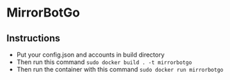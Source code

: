 # MirrorBotGo

## Instructions
 - Put your config.json and accounts in build directory
 - Then run this command 
`
sudo docker build . -t mirrorbotgo
`
- Then run the container with this command
`
sudo docker run mirrorbotgo
`